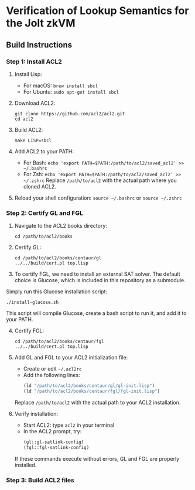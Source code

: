 # Verification of Lookup Semantics for the Jolt zkVM





## Build Instructions

### Step 1: Install ACL2

1. Install Lisp:
   - For macOS: `brew install sbcl`
   - For Ubuntu: `sudo apt-get install sbcl`

2. Download ACL2:
   ```
   git clone https://github.com/acl2/acl2.git
   cd acl2
   ```

3. Build ACL2:
   ```
   make LISP=sbcl
   ```

4. Add ACL2 to your PATH:
   - For Bash: `echo 'export PATH=$PATH:/path/to/acl2/saved_acl2' >> ~/.bashrc`
   - For Zsh: `echo 'export PATH=$PATH:/path/to/acl2/saved_acl2' >> ~/.zshrc`
   Replace `/path/to/acl2` with the actual path where you cloned ACL2.

5. Reload your shell configuration:
   `source ~/.bashrc` or `source ~/.zshrc`

### Step 2: Certify GL and FGL

1. Navigate to the ACL2 books directory:
   ```
   cd /path/to/acl2/books
   ```

2. Certify GL:
   ```
   cd /path/to/acl2/books/centaur/gl
   ../../build/cert.pl top.lisp
   ```


3. To certify FGL, we need to install an external SAT solver. The default choice is Glucose, which is included in this repository as a submodule.

Simply run this Glucose installation script:
   ```
   ./install-glucose.sh
   ```

This script will compile Glucose, create a bash script to run it, and add it to your PATH.



4. Certify FGL:
   ```
   cd /path/to/acl2/books/centaur/fgl
   ../../build/cert.pl top.lisp
   ```


5. Add GL and FGL to your ACL2 initialization file:
   - Create or edit `~/.acl2rc`
   - Add the following lines:
     ```lisp
     (ld "/path/to/acl2/books/centaur/gl/gl-init.lisp")
     (ld "/path/to/acl2/books/centaur/fgl/fgl-init.lisp")
     ```
   Replace `/path/to/acl2` with the actual path to your ACL2 installation.

6. Verify installation:
   - Start ACL2: type `acl2` in your terminal
   - In the ACL2 prompt, try:
     ```lisp
     (gl::gl-satlink-config)
     (fgl::fgl-satlink-config)
     ```
   If these commands execute without errors, GL and FGL are properly installed.


### Step 3: Build ACL2 files